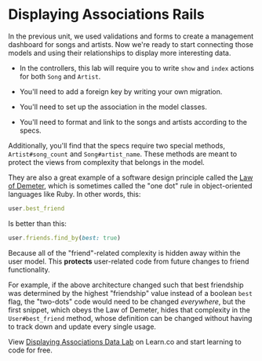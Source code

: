 # Displaying Associations Rails

In the previous unit, we used validations and forms to create a management
dashboard for songs and artists. Now we're ready to start connecting those
models and using their relationships to display more interesting data.

- In the controllers, this lab will require you to write `show` and `index`
actions for both `Song` and `Artist`.

- You'll need to add a foreign key by writing your own migration.

- You'll need to set up the association in the model classes.

- You'll need to format and link to the songs and artists according to the
  specs.

Additionally, you'll find that the specs require two special methods,
`Artist#song_count` and `Song#artist_name`. These methods are meant to protect
the views from complexity that belongs in the model.

They are also a great example of a software design principle called the [Law of
Demeter](https://en.wikipedia.org/wiki/Law_of_Demeter), which is sometimes called the "one dot" rule in
object-oriented languages like Ruby. In other words, this:

```ruby
user.best_friend
```

Is better than this:

```ruby
user.friends.find_by(best: true)
```

Because all of the "friend"-related complexity is hidden away within the user
model. This **protects** user-related code from future changes to friend
functionality.

For example, if the above architecture changed such that best friendship was
determined by the highest "friendship" value instead of a boolean `best` flag,
the "two-dots" code would need to be changed *everywhere*, but the first
snippet, which obeys the Law of Demeter, hides that complexity in the
`User#best_friend` method, whose definition can be changed without having to
track down and update every single usage.

<p class='util--hide'>View <a href='https://learn.co/lessons/displaying-associations-rails-lab'>Displaying Associations Data Lab</a> on Learn.co and start learning to code for free.</p>
